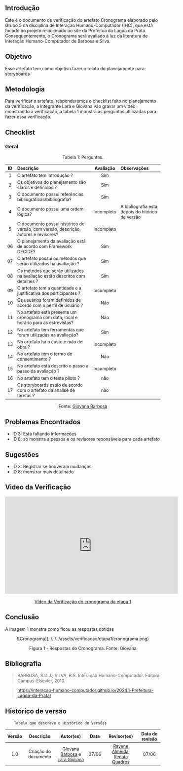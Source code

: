 ## Introdução
Este é o documento de verificação do artefato Cronograma elaborado pelo Grupo 5 da disciplina de Interação Humano-Computador (IHC), que está focado no projeto relacionado ao site da Prefeitua da Lagoa da Prata. Consequentemente, o Cronograma será avaliado à luz da literatura de Interação Humano-Computador de Barbosa e Silva.

## Objetivo 
Esse artefato tem como objetivo fazer o relato do planejamento para storyboards


## Metodologia
Para verificar o artefato, responderemos o checklist feito no planejamento da verificação, a integrante Lara e Giovana vão gravar um video monstrando a verificação, a tabela 1 monstra as perguntas ultilizadas para fazer essa verificação.

## Checklist


### Geral 

<center>Tabela 1: Perguntas. </center> 

| __ID__ | __Descrição__ | __Avaliação__ | __Observações__ |
|:------:|:------------- |:-------------:|:----------------|
| 1 |  O artefato tem introdução ?  |  Sim | |
| 2   | Os objetivos do planejamento são claros e definidos ?                      |     Sim       |                                          |
| 3   | O documento possui referências bibliográficas/bibliográfia?                  |        Sim    |                                          |
| 4   | O documento possui uma ordem lógica?                  |       Incompleto   | A bibliografia está depois do hitórico de versão                                         |
| 5   | O documento possui histórico de versão, com versão, descrição, autores e revisores?                  |     Incompleto      |                                          |
| 06 | O planejamento da avaliação está de acordo com Framework DECIDE?   |  Sim  | |
| 07 | O artefato possui os métodos que serão utilizados na avaliação ?  |  Sim | |
| 08 |  Os métodos que serão utilizados na avaliação estão descritos com detalhes ? | Sim  | |
| 09 | O artefato tem a quantidade e a justificativa dos participantes ?  | Incompleto | |
| 10 |  Os usuários foram definidos de acordo com o perfil de usuário ? | Não  | |
| 11 | No artefato está presente um cronograma com data, local e horário para as estrevistas? | Não | |
| 12 | No artefato tem ferramentas que foram utilizadas na avaliação?  | Sim| |
| 13 | No artefato há o custo e mão de obra ?  | Incompleto  | |
| 14 |  No artefato tem o termo de consentimento ? | Não | |
| 15 | No artefato está descrito o passo a passo da avaliação ?|Incompleto| |
| 16 | No artefato tem o teste piloto ?  | não  | |
| 17| Os storyboards estão de acordo com o artefato da analise de tarefas ?  | não  | |


 <center>  <p>Fonte: <a href="https://github.com/gio221">Giovana Barbosa</a></p></center>

## Problemas Encontrados

* ID 3: Está faltando informações
* ID 8: só monstra a pessoa e os revisores reponsáveis para cada artefato

## Sugestões

* ID 3: Registrar se houveram mudanças
* ID 8: monstrar mais detalhado

## Video da Verificação

<p style="text-align: center"><iframe width="560" height="315" src="https://www.youtube.com/embed/_AkzjiF-TjA " title="YouTube video player" frameborder="0" allow="accelerometer; autoplay; clipboard-write; encrypted-media; gyroscope; picture-in-picture; web-share" referrerpolicy="strict-origin-when-cross-origin" allowfullscreen></iframe></p>
<p style="text-align: center"><a href="https://youtu.be/_AkzjiF-TjA " target="blanket">Vídeo da Verificação do cronograma da etapa 1</a></p>

## Conclusão
A imagem 1 monstra como ficou as respostas obtidas
<center>
![Cronograma](../../../assets/verificacao/etapa1/cronograma.png)
<div align="center">
<p> Figura 1 - Respostas do Cronograma. Fonte: Giovana </p> 
</div></center>


## Bibliografia
> BARBOSA, S.D.J.; SILVA, B.S. Interação Humano-Computador. Editora Campus-Elsevier, 2010.

>  https://interacao-humano-computador.github.io/2024.1-Prefeitura-Lagoa-da-Prata/


## Histórico de versão
        Tabela que descreve o Histórico de Versões
|     Versão       |     Descrição      |      Autor(es)      | Data           |  Revisor(es)          |Data de revisão|
| :----------------------------------------------------------: | :-------------------------------: | :-------------------------------------------------: | :-------------------------------: |  :-------------------------------: | :-------------------------------: |
|1.0|Criação do documento|[Giovana Barbosa](https://github.com/gio221) e [Lara Giuliana](https://github.com/gravelylara)  | 07/06| [Rayene Almeida](https://github.com/rayenealmeida), [Renata Quadros](https://github.com/Renatinha28)  | 07/06 |